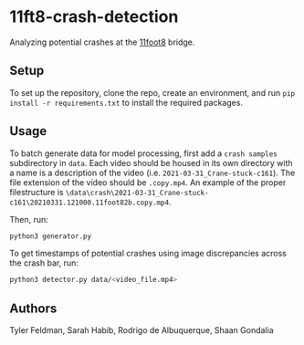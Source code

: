 # 11ft8-crash-detection

Analyzing potential crashes at the [11foot8](https://11foot8.com) bridge.

## Setup
To set up the repository, clone the repo, create an environment, and run `pip install -r requirements.txt` to install the required packages.

## Usage
To batch generate data for model processing, first add a `crash samples` subdirectory in `data`. Each video should be housed in its own directory with a name is a description of the video (i.e. `2021-03-31_Crane-stuck-c161`). The file extension of the video should be `.copy.mp4`. An example of the proper filestructure is `\data\crash\2021-03-31_Crane-stuck-c161\20210331.121000.11foot82b.copy.mp4`.

Then, run:
```bash
python3 generator.py
```

To get timestamps of potential crashes using image discrepancies across the crash bar, run:

```bash
python3 detector.py data/<video_file.mp4>
```

## Authors
Tyler Feldman, Sarah Habib, Rodrigo de Albuquerque, Shaan Gondalia
